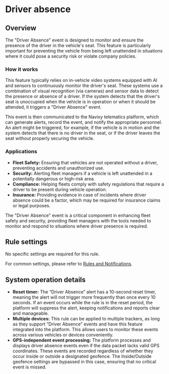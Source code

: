# Driver absence

## Overview

The "Driver Absence" event is designed to monitor and ensure the presence of the driver in the vehicle's seat. This feature is particularly important for preventing the vehicle from being left unattended in situations where it could pose a security risk or violate company policies.

### How it works

This feature typically relies on in-vehicle video systems equipped with AI and sensors to continuously monitor the driver's seat. These systems use a combination of visual recognition (via cameras) and sensor data to detect the presence or absence of a driver. If the system detects that the driver's seat is unoccupied when the vehicle is in operation or when it should be attended, it triggers a "Driver Absence" event.

This event is then communicated to the Navixy telematics platform, which can generate alerts, record the event, and notify the appropriate personnel. An alert might be triggered, for example, if the vehicle is in motion and the system detects that there is no driver in the seat, or if the driver leaves the seat without properly securing the vehicle.

### Applications

* **Fleet Safety:** Ensuring that vehicles are not operated without a driver, preventing accidents and unauthorized use.
* **Security:** Alerting fleet managers if a vehicle is left unattended in a potentially dangerous or high-risk area.
* **Compliance:** Helping fleets comply with safety regulations that require a driver to be present during vehicle operation.
* **Insurance:** Providing evidence in case of incidents where driver absence could be a factor, which may be required for insurance claims or legal purposes.

The "Driver Absence" event is a critical component in enhancing fleet safety and security, providing fleet managers with the tools needed to monitor and respond to situations where driver presence is required.

## Rule settings

No specific settings are required for this rule.

For common settings, please refer to [Rules and Notifications](../).

## System operation details

* **Reset timer:** The “Driver Absence” alert has a 10-second reset timer, meaning the alert will not trigger more frequently than once every 10 seconds. If an event occurs while the rule is in the reset period, the platform will suppress the alert, keeping notifications and reports clear and manageable.
* **Multiple devices:** This rule can be applied to multiple trackers, as long as they support “Driver Absence” events and have this feature integrated into the platform. This allows users to monitor these events across various vehicles or devices conveniently.
* **GPS-independent event processing:** The platform processes and displays driver absence events even if the data packet lacks valid GPS coordinates. These events are recorded regardless of whether they occur inside or outside a designated geofence. The Inside/Outside geofence settings are bypassed in this case, ensuring that no critical event is missed.
